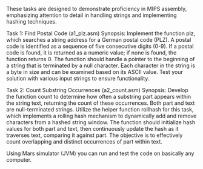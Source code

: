 These tasks are designed to demonstrate proficiency in MIPS assembly, emphasizing attention to detail in handling strings and implementing hashing techniques.

Task 1: Find Postal Code (a1_plz.asm)
Synopsis: Implement the function plz, which searches a string address for a German postal code (PLZ). A postal code is identified as a sequence of five consecutive digits (0-9). If a postal code is found, it is returned as a numeric value; if none is found, the function returns 0. The function should handle a pointer to the beginning of a string that is terminated by a null character. Each character in the string is a byte in size and can be examined based on its ASCII value. Test your solution with various input strings to ensure functionality.

Task 2: Count Substring Occurrences (a2_count.asm)
Synopsis: Develop the function count to determine how often a substring part appears within the string text, returning the count of these occurrences. Both part and text are null-terminated strings. Utilize the helper function rollhash for this task, which implements a rolling hash mechanism to dynamically add and remove characters from a hashed string window. The function should initialize hash values for both part and text, then continuously update the hash as it traverses text, comparing it against part. The objective is to effectively count overlapping and distinct occurrences of part within text.

Using Mars simulator (JVM) you can run and test the code on basically any computer.